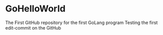 # GoHelloWorld
The First GitHub repository for the first GoLang program
Testing the first edit-commit on the GitHub
